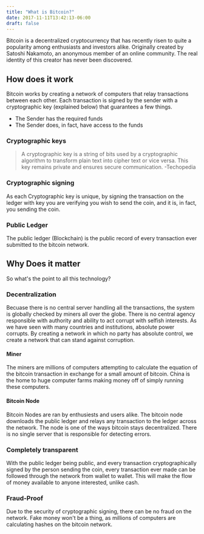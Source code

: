 ```yaml
---
title: "What is Bitcoin?"
date: 2017-11-11T13:42:13-06:00
draft: false
---
```


Bitcoin is a decentralized cryptocurrency that has recently risen to quite a popularity among enthusiasts and investors alike. Originally created by Satoshi Nakamoto, an anonymous member of an online community. The real identity of this creator has never been discovered.

## How does it work
Bitcoin works by creating a network of computers that relay transactions between each other. Each transaction is signed by the sender with a cryptographic key (explained below) that guarantees a few things.

* The Sender has the required funds
* The Sender does, in fact, have access to the funds

### Cryptographic keys
>A cryptographic key is a string of bits used by a cryptographic algorithm to transform plain text into cipher text or vice versa. This key remains private and ensures secure communication.  -Techopedia

### Cryptographic signing
As each Cryptographic key is unique, by signing the transaction on the ledger with key you are verifying you wish to send the coin, and it is, in fact, you sending the coin.

### Public Ledger
The public ledger (Blockchain) is the public record of every transaction ever submitted to the bitcoin network.

## Why Does it matter
So what's the point to all this technology?

### Decentralization
Becuase there is no central server handling all the transactions, the system is globally checked by miners all over the globe. There is no central agency responsible with authority and ability to act corrupt with selfish interests. As we have seen with many countries and institutions, absolute power corrupts. By creating a network in which no party has absolute control, we create a network that can stand against corruption. 

#### Miner
The miners are millions of computers attempting to calculate the equation of the bitcoin transaction in exchange for a small amount of bitcoin. China is the home to huge computer farms making money off of simply running these computers.

#### Bitcoin Node
Bitcoin Nodes are ran by enthusiests and users alike. The bitcoin node downloads the public ledger and relays any transaction to the ledger across the network. The node is one of the ways bitcoin stays decentralized. There is no single server that is responsible for detecting errors.

### Completely transparent
With the public ledger being public, and every transaction cryptographically signed by the person sending the coin, every transaction ever made can be followed through the network from wallet to wallet. This will make the flow of money available to anyone interested, unlike cash.

### Fraud-Proof
Due to the security of cryptographic signing, there can be no fraud on the network. Fake money won't be a thing, as millions of computers are calculating hashes on the bitcoin network.

